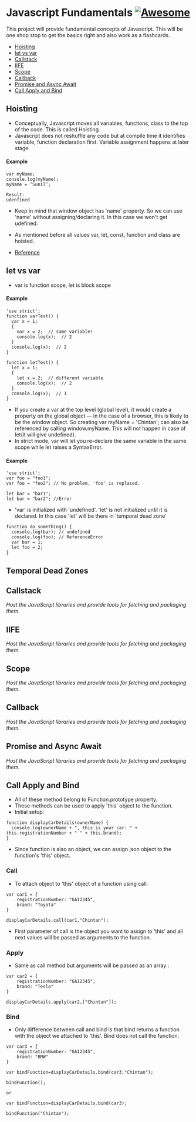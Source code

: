 # Javascript Fundamentals [![Awesome](https://cdn.rawgit.com/sindresorhus/awesome/d7305f38d29fed78fa85652e3a63e154dd8e8829/media/badge.svg)](https://github.com/cpandya231/javascript-fundamentals)

This project will provide fundamental concepts of Javascript. This will be one shop stop to get the basics right and also work as a flashcards.

 * [Hoisting](#hoisting)
 * [let vs var](#let-vs-var)
 * [Callstack](#callstack)
 * [IIFE](#iife)
 * [Scope](#scope)
 * [Callback](#callback)
 * [Promise and Async Await](#promise-and-async-await)
 * [Call Apply and Bind](#call-apply-and-bind)
 
 
 ## Hoisting

* Conceptually, Javascript moves all variables, functions, class to the top of the code. This is called Hoisting.
* Javascript does not reshuffle any code but at compile time it identifies variable, function declaration first. Variable assignment happens at later stage.

#### Example
```
var myName;
console.log(myName);
myName = ‘Sunil’;

Result:
udenfined
```
* Keep in mind that window object has 'name' property. So we can use 'name' without assigning/declaring it. In this case we won't get udefined.
* As mentioned before all values var, let, const, function and class are hoisted.

* [Reference](https://developer.mozilla.org/en-US/docs/Glossary/Hoisting)

 ## let vs var

* var is function scope, let is block scope
#### Example
```
'use strict';
function varTest() {
  var x = 1;
  {
    var x = 2;  // same variable!
    console.log(x);  // 2
  }
  console.log(x);  // 2
}

function letTest() {
  let x = 1;
  {
    let x = 2;  // different variable
    console.log(x);  // 2
  }
  console.log(x);  // 1
}

```

* If you create a var at the top level (global level), it would create a property on the global object — in the case of a browser, this is likely to be the window object. So creating var myName = 'Chintan'; can also be referenced by calling window.myName. This will not happen in case of let(it will give undefined).
* In strict mode, var will let you re-declare the same variable in the same scope while let raises a SyntaxError.
#### Example
```
'use strict';
var foo = "foo1";
var foo = "foo2"; // No problem, 'foo' is replaced.

let bar = "bar1";
let bar = "bar2"; //Error

```
* 'var' is initialized with 'undefined'. 'let' is not initialized until it is declared. In this case 'let' will be there in 'temporal dead zone'

```
function do_something() {
  console.log(bar); // undefined
  console.log(foo); // ReferenceError
  var bar = 1;
  let foo = 2;
}

```
## Temporal Dead Zones

 ## Callstack
*Host the JavaScript libraries and provide tools for fetching and packaging them.*

 ## IIFE
*Host the JavaScript libraries and provide tools for fetching and packaging them.*

 ## Scope
*Host the JavaScript libraries and provide tools for fetching and packaging them.*

 ## Callback
*Host the JavaScript libraries and provide tools for fetching and packaging them.*

 ## Promise and Async Await
*Host the JavaScript libraries and provide tools for fetching and packaging them.*

## Call Apply and Bind
* All of these method belong to Function.prototype property.
* These methods can be used to apply 'this' object to the function.
* Initial setup:
```
function displayCarDetails(ownerName) {
  console.log(ownerName + ", this is your car: " + this.registrationNumber + " " + this.brand);
}

```
* Since function is also an object, we can assign json object to the function's 'this' object.

### Call

* To attach object to 'this' object of a function using call:
```
var car1 = { 
    registrationNumber: "GA12345",
    brand: "Toyota"
}

displayCarDetails.call(car1,"Chintan");

```
* First parameter of call is the object you want to assign to 'this' and all next values will be passed as arguments to the function.

### Apply

* Same as call method but arguments will be passed as an array :
```
var car2 = { 
    registrationNumber: "GA12345",
    brand: "Tesla"
}

displayCarDetails.apply(car2,["Chintan"]);

```

### Bind

* Only difference between call and bind is that bind returns a function with the object we attached to 'this'. Bind does not call the function.
```
var car3 = { 
    registrationNumber: "GA12345",
    brand: "BMW"
}

var bindFunction=displayCarDetails.bind(car3,"Chintan");

bindFunction();

or

var bindFunction=displayCarDetails.bind(car3);

bindFunction("Chintan");


```




